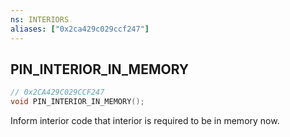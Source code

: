 ```yaml
---
ns: INTERIORS
aliases: ["0x2ca429c029ccf247"]
---
```

## PIN_INTERIOR_IN_MEMORY

```c
// 0x2CA429C029CCF247
void PIN_INTERIOR_IN_MEMORY();
```

Inform interior code that interior is required to be in memory now.

